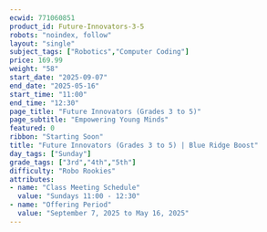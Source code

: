 ```yaml
---
ecwid: 771060851
product_id: Future-Innovators-3-5
robots: "noindex, follow"
layout: "single"
subject_tags: ["Robotics","Computer Coding"]
price: 169.99
weight: "58"
start_date: "2025-09-07"
end_date: "2025-05-16"
start_time: "11:00"
end_time: "12:30"
page_title: "Future Innovators (Grades 3 to 5)"
page_subtitle: "Empowering Young Minds"
featured: 0
ribbon: "Starting Soon"
title: "Future Innovators (Grades 3 to 5) | Blue Ridge Boost"
day_tags: ["Sunday"]
grade_tags: ["3rd","4th","5th"]
difficulty: "Robo Rookies"
attributes:
- name: "Class Meeting Schedule"
  value: "Sundays 11:00 - 12:30"
- name: "Offering Period"
  value: "September 7, 2025 to May 16, 2025"
---
```

